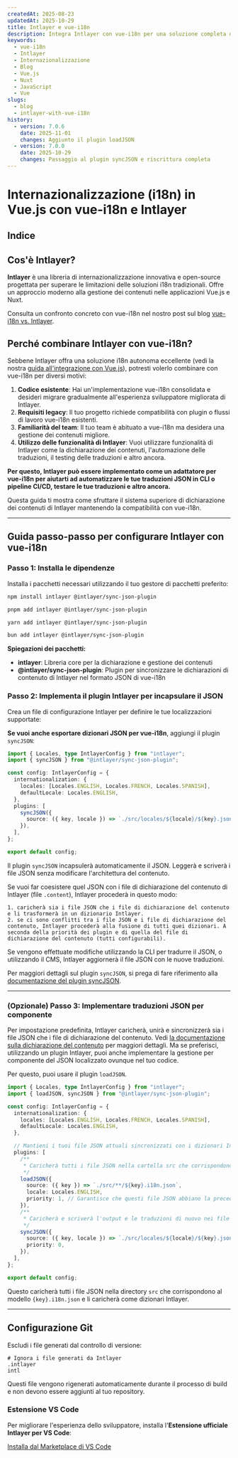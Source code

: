 ```yaml
---
createdAt: 2025-08-23
updatedAt: 2025-10-29
title: Intlayer e vue-i18n
description: Integra Intlayer con vue-i18n per una soluzione completa di internazionalizzazione in Vue.js
keywords:
  - vue-i18n
  - Intlayer
  - Internazionalizzazione
  - Blog
  - Vue.js
  - Nuxt
  - JavaScript
  - Vue
slugs:
  - blog
  - intlayer-with-vue-i18n
history:
  - version: 7.0.6
    date: 2025-11-01
    changes: Aggiunto il plugin loadJSON
  - version: 7.0.0
    date: 2025-10-29
    changes: Passaggio al plugin syncJSON e riscrittura completa
---
```


# Internazionalizzazione (i18n) in Vue.js con vue-i18n e Intlayer

## Indice

<TOC/>

## Cos'è Intlayer?

**Intlayer** è una libreria di internazionalizzazione innovativa e open-source progettata per superare le limitazioni delle soluzioni i18n tradizionali. Offre un approccio moderno alla gestione dei contenuti nelle applicazioni Vue.js e Nuxt.

Consulta un confronto concreto con vue-i18n nel nostro post sul blog [vue-i18n vs. Intlayer](https://github.com/aymericzip/intlayer/blob/main/docs/blog/it/vue-i18n_vs_intlayer.md).

## Perché combinare Intlayer con vue-i18n?

Sebbene Intlayer offra una soluzione i18n autonoma eccellente (vedi la nostra [guida all'integrazione con Vue.js](https://github.com/aymericzip/intlayer/blob/main/docs/docs/it/intlayer_with_vite+vue.md)), potresti volerlo combinare con vue-i18n per diversi motivi:

1. **Codice esistente**: Hai un'implementazione vue-i18n consolidata e desideri migrare gradualmente all'esperienza sviluppatore migliorata di Intlayer.
2. **Requisiti legacy**: Il tuo progetto richiede compatibilità con plugin o flussi di lavoro vue-i18n esistenti.
3. **Familiarità del team**: Il tuo team è abituato a vue-i18n ma desidera una gestione dei contenuti migliore.
4. **Utilizzo delle funzionalità di Intlayer**: Vuoi utilizzare funzionalità di Intlayer come la dichiarazione dei contenuti, l'automazione delle traduzioni, il testing delle traduzioni e altro ancora.

**Per questo, Intlayer può essere implementato come un adattatore per vue-i18n per aiutarti ad automatizzare le tue traduzioni JSON in CLI o pipeline CI/CD, testare le tue traduzioni e altro ancora.**

Questa guida ti mostra come sfruttare il sistema superiore di dichiarazione dei contenuti di Intlayer mantenendo la compatibilità con vue-i18n.

---

## Guida passo-passo per configurare Intlayer con vue-i18n

### Passo 1: Installa le dipendenze

Installa i pacchetti necessari utilizzando il tuo gestore di pacchetti preferito:

```bash packageManager="npm"
npm install intlayer @intlayer/sync-json-plugin
```

```bash packageManager="pnpm"
pnpm add intlayer @intlayer/sync-json-plugin
```

```bash packageManager="yarn"
yarn add intlayer @intlayer/sync-json-plugin
```

```bash packageManager="bun"
bun add intlayer @intlayer/sync-json-plugin
```

**Spiegazioni dei pacchetti:**

- **intlayer**: Libreria core per la dichiarazione e gestione dei contenuti
- **@intlayer/sync-json-plugin**: Plugin per sincronizzare le dichiarazioni di contenuto di Intlayer nel formato JSON di vue-i18n

### Passo 2: Implementa il plugin Intlayer per incapsulare il JSON

Crea un file di configurazione Intlayer per definire le tue localizzazioni supportate:

**Se vuoi anche esportare dizionari JSON per vue-i18n**, aggiungi il plugin `syncJSON`:

```typescript fileName="intlayer.config.ts"
import { Locales, type IntlayerConfig } from "intlayer";
import { syncJSON } from "@intlayer/sync-json-plugin";

const config: IntlayerConfig = {
  internationalization: {
    locales: [Locales.ENGLISH, Locales.FRENCH, Locales.SPANISH],
    defaultLocale: Locales.ENGLISH,
  },
  plugins: [
    syncJSON({
      source: ({ key, locale }) => `./src/locales/${locale}/${key}.json`,
    }),
  ],
};

export default config;
```

Il plugin `syncJSON` incapsulerà automaticamente il JSON. Leggerà e scriverà i file JSON senza modificare l'architettura del contenuto.

Se vuoi far coesistere quel JSON con i file di dichiarazione del contenuto di Intlayer (file `.content`), Intlayer procederà in questo modo:

    1. caricherà sia i file JSON che i file di dichiarazione del contenuto e li trasformerà in un dizionario Intlayer.
    2. se ci sono conflitti tra i file JSON e i file di dichiarazione del contenuto, Intlayer procederà alla fusione di tutti quei dizionari. A seconda della priorità dei plugin e di quella del file di dichiarazione del contenuto (tutti configurabili).

Se vengono effettuate modifiche utilizzando la CLI per tradurre il JSON, o utilizzando il CMS, Intlayer aggiornerà il file JSON con le nuove traduzioni.

Per maggiori dettagli sul plugin `syncJSON`, si prega di fare riferimento alla [documentazione del plugin syncJSON](https://github.com/aymericzip/intlayer/blob/main/docs/docs/it/plugins/sync-json.md).

---

### (Opzionale) Passo 3: Implementare traduzioni JSON per componente

Per impostazione predefinita, Intlayer caricherà, unirà e sincronizzerà sia i file JSON che i file di dichiarazione del contenuto. Vedi [la documentazione sulla dichiarazione del contenuto](https://github.com/aymericzip/intlayer/blob/main/docs/docs/it/dictionary/content_file.md) per maggiori dettagli. Ma se preferisci, utilizzando un plugin Intlayer, puoi anche implementare la gestione per componente del JSON localizzato ovunque nel tuo codice.

Per questo, puoi usare il plugin `loadJSON`.

```ts fileName="intlayer.config.ts"
import { Locales, type IntlayerConfig } from "intlayer";
import { loadJSON, syncJSON } from "@intlayer/sync-json-plugin";

const config: IntlayerConfig = {
  internationalization: {
    locales: [Locales.ENGLISH, Locales.FRENCH, Locales.SPANISH],
    defaultLocale: Locales.ENGLISH,
  },

  // Mantieni i tuoi file JSON attuali sincronizzati con i dizionari Intlayer
  plugins: [
    /**
     * Caricherà tutti i file JSON nella cartella src che corrispondono al pattern {key}.i18n.json
     */
    loadJSON({
      source: ({ key }) => `./src/**/${key}.i18n.json`,
      locale: Locales.ENGLISH,
      priority: 1, // Garantisce che questi file JSON abbiano la precedenza sui file in `./locales/en/${key}.json`
    }),
    /**
     * Caricherà e scriverà l'output e le traduzioni di nuovo nei file JSON nella directory delle localizzazioni
     */
    syncJSON({
      source: ({ key, locale }) => `./src/locales/${locale}/${key}.json`,
      priority: 0,
    }),
  ],
};

export default config;
```

Questo caricherà tutti i file JSON nella directory `src` che corrispondono al modello `{key}.i18n.json` e li caricherà come dizionari Intlayer.

---

## Configurazione Git

Escludi i file generati dal controllo di versione:

```plaintext fileName=".gitignore"
# Ignora i file generati da Intlayer
.intlayer
intl
```

Questi file vengono rigenerati automaticamente durante il processo di build e non devono essere aggiunti al tuo repository.

### Estensione VS Code

Per migliorare l'esperienza dello sviluppatore, installa l'**Estensione ufficiale Intlayer per VS Code**:

[Installa dal Marketplace di VS Code](https://marketplace.visualstudio.com/items?itemName=intlayer.intlayer-vs-code-extension)
